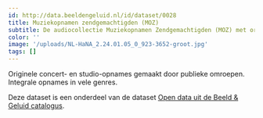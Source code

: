 ```yaml
---
id: http://data.beeldengeluid.nl/id/dataset/0028
title: Muziekopnamen zendgemachtigden (MOZ)
subtitle: De audiocollectie Muziekopnamen Zendgemachtigden (MOZ) met originele, al of niet uitgezonden concert- en studioregistraties. De collectie bestaat uit ruw materiaal. 
color: ''
image: '/uploads/NL-HaNA_2.24.01.05_0_923-3652-groot.jpg'
tags: []
---
```


Originele concert- en studio-opnames gemaakt door publieke omroepen. Integrale opnames in vele genres. 

Deze dataset is een onderdeel van de dataset [Open data uit de Beeld & Geluid catalogus](/nl/datasets/nisv-media-catalog).
